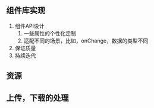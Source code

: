 ## 组件库实现
1. 组件API设计
   1. 一些属性的个性化定制
   2. 适配不同的场景，比如，onChange，数据的类型不同
2. 保证质量
3. 持续迭代


## 资源

## 上传，下载的处理